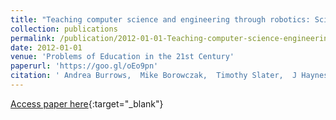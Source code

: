 ```yaml
---
title: "Teaching computer science and engineering through robotics: Science and art form"
collection: publications
permalink: /publication/2012-01-01-Teaching-computer-science-engineering-through-robotics-Science-art-form
date: 2012-01-01
venue: 'Problems of Education in the 21st Century'
paperurl: 'https://goo.gl/oEo9pn'
citation: ' Andrea Burrows,  Mike Borowczak,  Timothy Slater,  J Haynes, &quot;Teaching computer science and engineering through robotics: Science and art form.&quot; Problems of Education in the 21st Century, 2012.'
---
```

[Access paper here](https://goo.gl/oEo9pn){:target="_blank"}
